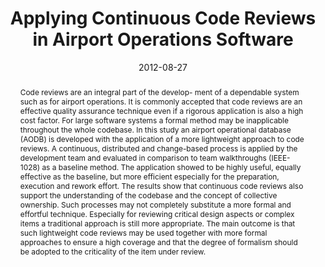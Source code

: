 ---
abstract: Code reviews are an integral part of the develop- ment of a dependable system
  such as for airport operations. It is commonly accepted that code reviews are an
  effective quality assurance technique even if a rigorous application is also a high
  cost factor. For large software systems a formal method may be inapplicable throughout
  the whole codebase. In this study an airport operational database (AODB) is developed
  with the application of a more lightweight approach to code reviews. A continuous,
  distributed and change-based process is applied by the development team and evaluated
  in comparison to team walkthroughs (IEEE-1028) as a baseline method. The application
  showed to be highly useful, equally effective as the baseline, but more efficient
  especially for the preparation, execution and rework effort. The results show that
  continuous code reviews also support the understanding of the codebase and the concept
  of collective ownership. Such processes may not completely substitute a more formal
  and effortful technique. Especially for reviewing critical design aspects or complex
  items a traditional approach is still more appropriate. The main outcome is that
  such lightweight code reviews may be used together with more formal approaches to
  ensure a high coverage and that the degree of formalism should be adopted to the
  criticality of the item under review.
authors:
- Mario Bernhart
- Stefan Strobl
- Andreas Mauczka
- Thomas Grechenig
date: '2012-08-27'
featured: false
links:
- name: Publik
  url: https://publik.tuwien.ac.at/showentry.php?ID=215195&lang=2
publication: 'Talk: 12th International Conference on Quality Software (QSIC), 2012,
  Xi''an; 08-27-2012 - 08-29-2012; in: "Proceedings of the 12th International Conference
  on Quality Software (QSIC), 2012", A. Tang, H. Muccini (ed.); IEEE, (2012), ISBN:
  978-1-4673-2857-9; 214 - 219'
publication_types:
- '1'
publishDate: '2012-08-27'
title: Applying Continuous Code Reviews in Airport Operations Software
url_pdf: ''
---